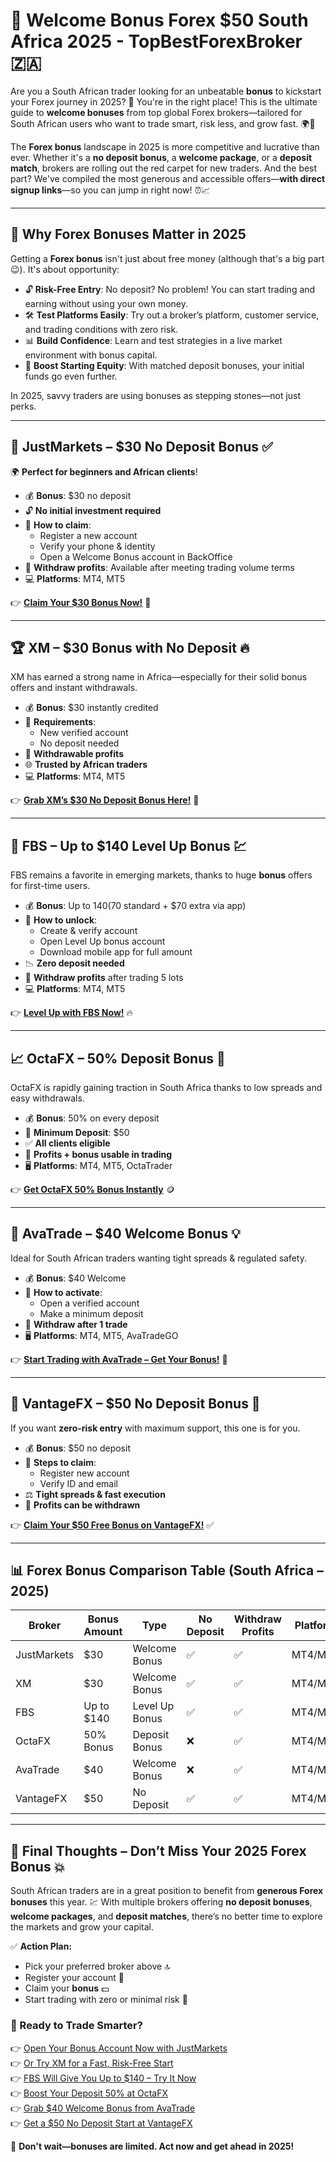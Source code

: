 # 🎉 Welcome Bonus Forex $50 South Africa 2025 - TopBestForexBroker 🇿🇦

Are you a South African trader looking for an unbeatable **bonus** to kickstart your Forex journey in 2025? 🚀 You're in the right place! This is the ultimate guide to **welcome bonuses** from top global Forex brokers—tailored for South African users who want to trade smart, risk less, and grow fast. 🌍💸

The **Forex bonus** landscape in 2025 is more competitive and lucrative than ever. Whether it's a **no deposit bonus**, a **welcome package**, or a **deposit match**, brokers are rolling out the red carpet for new traders. And the best part? We've compiled the most generous and accessible offers—**with direct signup links**—so you can jump in right now! ⏰📈

---

## 🌟 Why Forex Bonuses Matter in 2025

Getting a **Forex bonus** isn't just about free money (although that's a big part 😉). It's about opportunity:

- 🔓 **Risk-Free Entry**: No deposit? No problem! You can start trading and earning without using your own money.
- 🛠️ **Test Platforms Easily**: Try out a broker’s platform, customer service, and trading conditions with zero risk.
- 📊 **Build Confidence**: Learn and test strategies in a live market environment with bonus capital.
- 🎯 **Boost Starting Equity**: With matched deposit bonuses, your initial funds go even further.

In 2025, savvy traders are using bonuses as stepping stones—not just perks.

---

## 🥇 JustMarkets – $30 No Deposit Bonus ✅

🌍 **Perfect for beginners and African clients**!

- 💰 **Bonus**: $30 no deposit  
- 🔓 **No initial investment required**  
- 🧾 **How to claim**:
  - Register a new account
  - Verify your phone & identity
  - Open a Welcome Bonus account in BackOffice
- 💸 **Withdraw profits**: Available after meeting trading volume terms
- 💻 **Platforms**: MT4, MT5

👉 [**Claim Your $30 Bonus Now!**](https://one.justmarkets.link/a/79iqw0j6nj) 🎉

---

## 🏆 XM – $30 Bonus with No Deposit 🔥

XM has earned a strong name in Africa—especially for their solid bonus offers and instant withdrawals.

- 💰 **Bonus**: $30 instantly credited  
- 🧾 **Requirements**:
  - New verified account
  - No deposit needed
- 💸 **Withdrawable profits**  
- 🌐 **Trusted by African traders**  
- 💻 **Platforms**: MT4, MT5

👉 [**Grab XM’s $30 No Deposit Bonus Here!**](https://clicks.pipaffiliates.com/c?c=589901&l=en&p=0) 🏁

---

## 🚀 FBS – Up to $140 Level Up Bonus 💹

FBS remains a favorite in emerging markets, thanks to huge **bonus** offers for first-time users.

- 💰 **Bonus**: Up to $140 ($70 standard + $70 extra via app)  
- 🧾 **How to unlock**:
  - Create & verify account
  - Open Level Up bonus account
  - Download mobile app for full amount
- 📉 **Zero deposit needed**  
- 💸 **Withdraw profits** after trading 5 lots  
- 💻 **Platforms**: MT4, MT5

👉 [**Level Up with FBS Now!**](https://fbs.partners?ibl=587836&ibp=21398815) 🔥

---

## 📈 OctaFX – 50% Deposit Bonus 🔧

OctaFX is rapidly gaining traction in South Africa thanks to low spreads and easy withdrawals.

- 💰 **Bonus**: 50% on every deposit  
- 🧾 **Minimum Deposit**: $50  
- ✅ **All clients eligible**  
- 💸 **Profits + bonus usable in trading**  
- 🖥️ **Platforms**: MT4, MT5, OctaTrader

👉 [**Get OctaFX 50% Bonus Instantly**](https://my.octafx.com/open-account/?refid=ib35647800) 🪙

---

## 💼 AvaTrade – $40 Welcome Bonus 💡

Ideal for South African traders wanting tight spreads & regulated safety.

- 💰 **Bonus**: $40 Welcome  
- 🧾 **How to activate**:
  - Open a verified account
  - Make a minimum deposit
- 💸 **Withdraw after 1 trade**  
- 🖥️ **Platforms**: MT4, MT5, AvaTradeGO

👉 [**Start Trading with AvaTrade – Get Your Bonus!**](https://www.avatrade.com?versionId=10301&tag=194438) 📲

---

## 🏅 VantageFX – $50 No Deposit Bonus 🧠

If you want **zero-risk entry** with maximum support, this one is for you.

- 💰 **Bonus**: $50 no deposit  
- 🧾 **Steps to claim**:
  - Register new account
  - Verify ID and email
- ⚖️ **Tight spreads & fast execution**  
- 💸 **Profits can be withdrawn**

👉 [**Claim Your $50 Free Bonus on VantageFX!**](https://www.vantagemarkets.com/?affid=NzA0NTc=) ✅

---

## 📊 Forex Bonus Comparison Table (South Africa – 2025)

| Broker       | Bonus Amount | Type           | No Deposit | Withdraw Profits | Platform | Signup Link |
|--------------|--------------|----------------|------------|------------------|----------|-------------|
| JustMarkets  | $30          | Welcome Bonus  | ✅         | ✅               | MT4/MT5  | [Join Now](https://one.justmarkets.link/a/79iqw0j6nj) |
| XM           | $30          | Welcome Bonus  | ✅         | ✅               | MT4/MT5  | [Join Now](https://clicks.pipaffiliates.com/c?c=589901&l=en&p=0) |
| FBS          | Up to $140   | Level Up Bonus | ✅         | ✅               | MT4/MT5  | [Join Now](https://fbs.partners?ibl=587836&ibp=21398815) |
| OctaFX       | 50% Bonus    | Deposit Bonus  | ❌         | ✅               | MT4/MT5  | [Join Now](https://my.octafx.com/open-account/?refid=ib35647800) |
| AvaTrade     | $40          | Welcome Bonus  | ❌         | ✅               | MT4/MT5  | [Join Now](https://www.avatrade.com?versionId=10301&tag=194438) |
| VantageFX    | $50          | No Deposit     | ✅         | ✅               | MT4/MT5  | [Join Now](https://www.vantagemarkets.com/?affid=NzA0NTc=) |

---

## 🎯 Final Thoughts – Don’t Miss Your 2025 Forex Bonus 💥

South African traders are in a great position to benefit from **generous Forex bonuses** this year. 💹 With multiple brokers offering **no deposit bonuses**, **welcome packages**, and **deposit matches**, there’s no better time to explore the markets and grow your capital.

✅ **Action Plan:**

- Pick your preferred broker above 🔝  
- Register your account 🔐  
- Claim your **bonus** 💵  
- Start trading with zero or minimal risk 🚀

### 📢 Ready to Trade Smarter?

👉 [Open Your Bonus Account Now with JustMarkets](https://one.justmarkets.link/a/79iqw0j6nj)  
👉 [Or Try XM for a Fast, Risk-Free Start](https://clicks.pipaffiliates.com/c?c=589901&l=en&p=0)  
👉 [FBS Will Give You Up to $140 – Try It Now](https://fbs.partners?ibl=587836&ibp=21398815)  
👉 [Boost Your Deposit 50% at OctaFX](https://my.octafx.com/open-account/?refid=ib35647800)  
👉 [Grab $40 Welcome Bonus from AvaTrade](https://www.avatrade.com?versionId=10301&tag=194438)  
👉 [Get a $50 No Deposit Start at VantageFX](https://www.vantagemarkets.com/?affid=NzA0NTc=)

🚨 **Don't wait—bonuses are limited. Act now and get ahead in 2025!**
